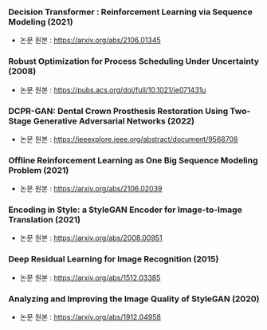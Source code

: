 ### Decision Transformer : Reinforcement Learning via Sequence Modeling (2021)
* 논문 원본 : https://arxiv.org/abs/2106.01345

### Robust Optimization for Process Scheduling Under Uncertainty (2008)
* 논문 원본 : https://pubs.acs.org/doi/full/10.1021/ie071431u

### DCPR-GAN: Dental Crown Prosthesis Restoration Using Two-Stage Generative Adversarial Networks (2022)
* 논문 원본 : https://ieeexplore.ieee.org/abstract/document/9568708

### Offline Reinforcement Learning as One Big Sequence Modeling Problem (2021)
* 논문 원본 : https://arxiv.org/abs/2106.02039

### Encoding in Style: a StyleGAN Encoder for Image-to-Image Translation (2021)
* 논문 원본 : https://arxiv.org/abs/2008.00951

### Deep Residual Learning for Image Recognition (2015)
* 논문 원본 : https://arxiv.org/abs/1512.03385

### Analyzing and Improving the Image Quality of StyleGAN (2020)
* 논문 원본 : https://arxiv.org/abs/1912.04958

